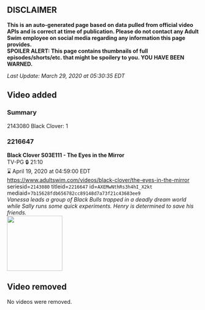 ## DISCLAIMER
**This is an auto-generated page based on data pulled from official video APIs and is correct at time of publication. Please do not contact any Adult Swim employee on social media regarding any information this page provides.**  
**SPOILER ALERT: This page contains thumbnails of full episodes/shorts/etc. that might be spoilery to you. YOU HAVE BEEN WARNED.**  

_Last Update: March 29, 2020 at 05:30:35 EDT_
## Video added
### Summary
2143080 Black Clover: 1  
### 2216647
**Black Clover S03E111 - The Eyes in the Mirror**  
TV-PG 🔒 21:10  
⌛ April 19, 2020 at 04:59:00 EDT  
https://www.adultswim.com/videos/black-clover/the-eyes-in-the-mirror  
seriesid=`2143080` titleid=`2216647` id=`AXEMwNthRs3h4hI_X2kt` mediaid=`7b15628fdb656782cc89148d7a73f21c43683ee9`  
_Vanessa leads a group of Black Bulls trapped in a deadly dream world while Sally runs some quick experiments. Henry is determined to save his friends._  
<a href="https://media.cdn.adultswim.com/uploads/20200324/thumbnails/2_20324934514-BlackClover_111.jpg"><img src="https://media.cdn.adultswim.com/uploads/20200324/thumbnails/2_20324934514-BlackClover_111.jpg" height="144px" /></a>
## Video removed
No videos were removed.  
